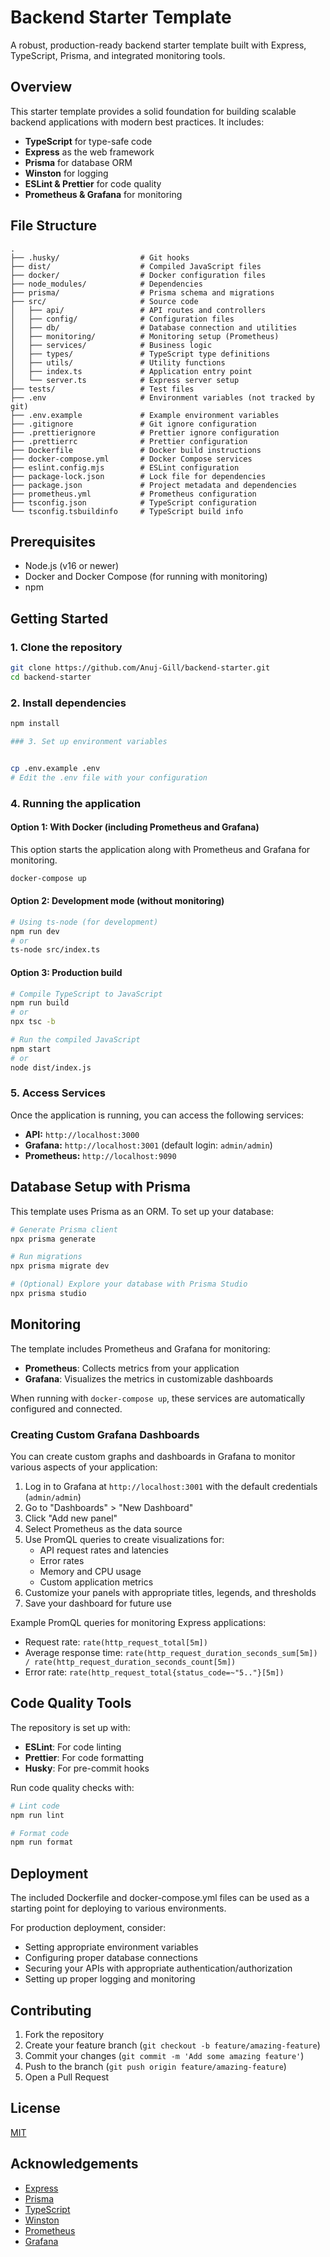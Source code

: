# Backend Starter Template

A robust, production-ready backend starter template built with Express, TypeScript, Prisma, and integrated monitoring tools.

## Overview

This starter template provides a solid foundation for building scalable backend applications with modern best practices. It includes:

- **TypeScript** for type-safe code
- **Express** as the web framework
- **Prisma** for database ORM
- **Winston** for logging
- **ESLint & Prettier** for code quality
- **Prometheus & Grafana** for monitoring

## File Structure

```
.
├── .husky/                  # Git hooks
├── dist/                    # Compiled JavaScript files
├── docker/                  # Docker configuration files
├── node_modules/            # Dependencies
├── prisma/                  # Prisma schema and migrations
├── src/                     # Source code
│   ├── api/                 # API routes and controllers
│   ├── config/              # Configuration files
│   ├── db/                  # Database connection and utilities
│   ├── monitoring/          # Monitoring setup (Prometheus)
│   ├── services/            # Business logic
│   ├── types/               # TypeScript type definitions
│   ├── utils/               # Utility functions
│   ├── index.ts             # Application entry point
│   └── server.ts            # Express server setup
├── tests/                   # Test files
├── .env                     # Environment variables (not tracked by git)
├── .env.example             # Example environment variables
├── .gitignore               # Git ignore configuration
├── .prettierignore          # Prettier ignore configuration
├── .prettierrc              # Prettier configuration
├── Dockerfile               # Docker build instructions
├── docker-compose.yml       # Docker Compose services
├── eslint.config.mjs        # ESLint configuration
├── package-lock.json        # Lock file for dependencies
├── package.json             # Project metadata and dependencies
├── prometheus.yml           # Prometheus configuration
├── tsconfig.json            # TypeScript configuration
└── tsconfig.tsbuildinfo     # TypeScript build info
```

## Prerequisites

- Node.js (v16 or newer)
- Docker and Docker Compose (for running with monitoring)
- npm

## Getting Started

### 1. Clone the repository

```bash
git clone https://github.com/Anuj-Gill/backend-starter.git
cd backend-starter
```

### 2. Install dependencies

```bash
npm install

### 3. Set up environment variables


cp .env.example .env
# Edit the .env file with your configuration
```

### 4. Running the application

#### Option 1: With Docker (including Prometheus and Grafana)

This option starts the application along with Prometheus and Grafana for monitoring.

```bash
docker-compose up
```

#### Option 2: Development mode (without monitoring)

```bash
# Using ts-node (for development)
npm run dev
# or
ts-node src/index.ts
```

#### Option 3: Production build

```bash
# Compile TypeScript to JavaScript
npm run build
# or
npx tsc -b

# Run the compiled JavaScript
npm start
# or
node dist/index.js
```

### 5. Access Services

Once the application is running, you can access the following services:

* **API:** `http://localhost:3000`
* **Grafana:** `http://localhost:3001` (default login: `admin/admin`)
* **Prometheus:** `http://localhost:9090`

## Database Setup with Prisma

This template uses Prisma as an ORM. To set up your database:

```bash
# Generate Prisma client
npx prisma generate

# Run migrations
npx prisma migrate dev

# (Optional) Explore your database with Prisma Studio
npx prisma studio
```

## Monitoring

The template includes Prometheus and Grafana for monitoring:

- **Prometheus**: Collects metrics from your application
- **Grafana**: Visualizes the metrics in customizable dashboards

When running with `docker-compose up`, these services are automatically configured and connected.

### Creating Custom Grafana Dashboards

You can create custom graphs and dashboards in Grafana to monitor various aspects of your application:

1. Log in to Grafana at `http://localhost:3001` with the default credentials (`admin/admin`)
2. Go to "Dashboards" > "New Dashboard"
3. Click "Add new panel"
4. Select Prometheus as the data source
5. Use PromQL queries to create visualizations for:
   - API request rates and latencies
   - Error rates
   - Memory and CPU usage
   - Custom application metrics
6. Customize your panels with appropriate titles, legends, and thresholds
7. Save your dashboard for future use

Example PromQL queries for monitoring Express applications:
- Request rate: `rate(http_request_total[5m])`
- Average response time: `rate(http_request_duration_seconds_sum[5m]) / rate(http_request_duration_seconds_count[5m])`
- Error rate: `rate(http_request_total{status_code=~"5.."}[5m])`

## Code Quality Tools

The repository is set up with:

- **ESLint**: For code linting
- **Prettier**: For code formatting
- **Husky**: For pre-commit hooks

Run code quality checks with:

```bash
# Lint code
npm run lint

# Format code
npm run format
```

## Deployment

The included Dockerfile and docker-compose.yml files can be used as a starting point for deploying to various environments.

For production deployment, consider:
- Setting appropriate environment variables
- Configuring proper database connections
- Securing your APIs with appropriate authentication/authorization
- Setting up proper logging and monitoring

## Contributing

1. Fork the repository
2. Create your feature branch (`git checkout -b feature/amazing-feature`)
3. Commit your changes (`git commit -m 'Add some amazing feature'`)
4. Push to the branch (`git push origin feature/amazing-feature`)
5. Open a Pull Request

## License

[MIT](LICENSE)

## Acknowledgements

- [Express](https://expressjs.com/)
- [Prisma](https://www.prisma.io/)
- [TypeScript](https://www.typescriptlang.org/)
- [Winston](https://github.com/winstonjs/winston)
- [Prometheus](https://prometheus.io/)
- [Grafana](https://grafana.com/)
